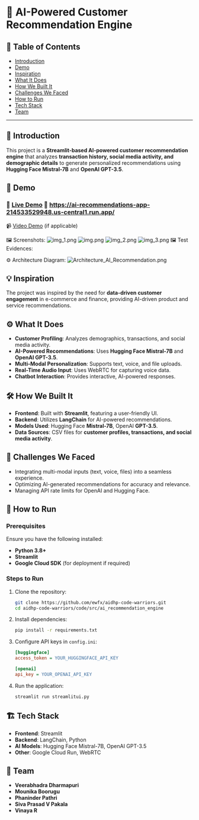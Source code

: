 # 🚀 AI-Powered Customer Recommendation Engine

## 📌 Table of Contents
- [Introduction](#introduction)
- [Demo](#demo)
- [Inspiration](#inspiration)
- [What It Does](#what-it-does)
- [How We Built It](#how-we-built-it)
- [Challenges We Faced](#challenges-we-faced)
- [How to Run](#how-to-run)
- [Tech Stack](#tech-stack)
- [Team](#team)

---

## 🎯 Introduction
This project is a **Streamlit-based AI-powered customer recommendation engine** that analyzes **transaction history, social media activity, and demographic details** to generate personalized recommendations using **Hugging Face Mistral-7B** and **OpenAI GPT-3.5**.

## 🎥 Demo
### 🔗 [Live Demo](#)  🎯  https://ai-recommendations-app-214533529948.us-central1.run.app/

📹 [Video Demo](#) (if applicable)  

🖼️ Screenshots:
![img_1.png](img_1.png)
![img.png](img.png)
![img_2.png](img_2.png)
![img_3.png](img_3.png)
🖼️ Test Evidences:

⚙️ Architecture Diagram:
![Architecture_AI_Recommendation.png](artifacts%2Farch%2FArchitecture_AI_Recommendation.png)


## 💡 Inspiration
The project was inspired by the need for **data-driven customer engagement** in e-commerce and finance, providing AI-driven product and service recommendations.

## ⚙️ What It Does
- **Customer Profiling**: Analyzes demographics, transactions, and social media activity.
- **AI-Powered Recommendations**: Uses **Hugging Face Mistral-7B** and **OpenAI GPT-3.5**.
- **Multi-Modal Personalization**: Supports text, voice, and file uploads.
- **Real-Time Audio Input**: Uses WebRTC for capturing voice data.
- **Chatbot Interaction**: Provides interactive, AI-powered responses.

## 🛠️ How We Built It
- **Frontend**: Built with **Streamlit**, featuring a user-friendly UI.
- **Backend**: Utilizes **LangChain** for AI-powered recommendations.
- **Models Used**: Hugging Face **Mistral-7B**, OpenAI **GPT-3.5**.
- **Data Sources**: CSV files for **customer profiles, transactions, and social media activity**.

## 🚧 Challenges We Faced
- Integrating multi-modal inputs (text, voice, files) into a seamless experience.
- Optimizing AI-generated recommendations for accuracy and relevance.
- Managing API rate limits for OpenAI and Hugging Face.

## 🏃 How to Run
### Prerequisites
Ensure you have the following installed:
- **Python 3.8+**
- **Streamlit**
- **Google Cloud SDK** (for deployment if required)

### Steps to Run
1. Clone the repository:
   ```sh
   git clone https://github.com/ewfx/aidhp-code-warriors.git
   cd aidhp-code-warriors/code/src/ai_recommendation_engine
   ```
2. Install dependencies:
   ```sh
   pip install -r requirements.txt
   ```
3. Configure API keys in `config.ini`:
   ```ini
   [huggingface]
   access_token = YOUR_HUGGINGFACE_API_KEY

   [openai]
   api_key = YOUR_OPENAI_API_KEY
   ```
4. Run the application:
   ```sh
   streamlit run streamlitui.py
   ```

## 🏗️ Tech Stack
- **Frontend**: Streamlit
- **Backend**: LangChain, Python
- **AI Models**: Hugging Face Mistral-7B, OpenAI GPT-3.5
- **Other**: Google Cloud Run, WebRTC

## 👥 Team
- **Veerabhadra Dharmapuri**
- **Mounika Boorugu**
- **Phaninder Pathri**
- **Siva Prasad V Pakala**
- **Vinaya R**